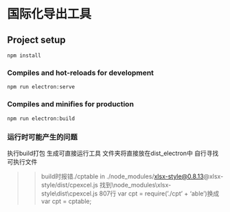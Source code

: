 # 国际化导出工具

## Project setup
```
npm install
```

### Compiles and hot-reloads for development
```
npm run electron:serve
```

### Compiles and minifies for production
```
npm run electron:build
```

### 运行时可能产生的问题
执行build打包 生成可直接运行工具 文件夹将直接放在dist_electron中 自行寻找可执行文件
>>build时报错./cptable in ./node_modules/xlsx-style@0.8.13@xlsx-style/dist/cpexcel.js  找到\node_modules\xlsx-style\dist\cpexcel.js 807行 var cpt = require(’./cpt’ + ‘able’)换成var cpt = cptable;
